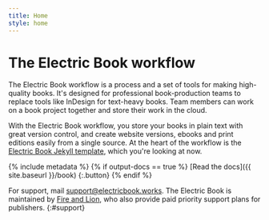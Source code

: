 ```yaml
---
title: Home
style: home
---
```


# The Electric Book workflow

The Electric Book workflow is a process and a set of tools for making high-quality books. It's designed for professional book-production teams to replace tools like InDesign for text-heavy books. Team members can work on a book project together and store their work in the cloud.

With the Electric Book workflow, you store your books in plain text with great version control, and create website versions, ebooks and print editions easily from a single source. At the heart of the workflow is the [Electric Book Jekyll template](https://github.com/electricbookworks/electric-book), which you're looking at now.

{% include metadata %}
{% if output-docs == true %}
[Read the docs]({{ site.baseurl }}/book)
{:.button}
{% endif %}

For support, mail [support@electricbook.works](mailto:support@electricbook.works). The Electric Book is maintained by [Fire and Lion](http://fireandlion.com), who also provide paid priority support plans for publishers.
{:#support}

<!-- Remove these comment tags to activate a project home page for your book project

{% include metadata %}

# {{ project-name }}

{{ project-description }}

{% for book in site.data.meta.works %}
*[{{ book.title }}]({{ book.directory }}/text/{{ book.products.web.start-page }}.html)*
{% endfor %}

-->
